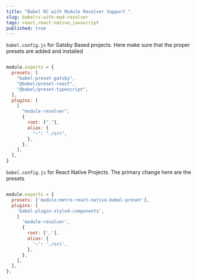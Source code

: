 ```yaml
---
title: "Babel RC with Module Resolver Support "
slug: babelrc-with-mod-resolver
tags: react,react-native,javascript
published: true
---
```

`babel.config.js` for Gatsby Based projects. Here make sure that the proper presets are added and installed

<!-- Make sure to change the language -->
```javascript

module.exports = {
  presets: [
    "babel-preset-gatsby",
    "@babel/preset-react",
    "@babel/preset-typescript",
  ],
  plugins: [
    [
      "module-resolver",
      {
        root: ["."],
        alias: {
          "~": "./src",
        },
      },
    ],
  ],
}

```


`babel.config.js` for React Native Projects. The primary change here are the presets

```javascript

module.exports = {
  presets: ['module:metro-react-native-babel-preset'],
  plugins: [
    'babel-plugin-styled-components',
    [
      'module-resolver',
      {
        root: ['.'],
        alias: {
          '~': './src',
        },
      },
    ],
  ],
};

```
